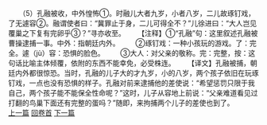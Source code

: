 　　（5）孔融被收，中外惶怖①。时融儿大者九岁，小者八岁，二儿故琢钉戏，了无遽容②。融谓使者曰：“冀罪止于身，二儿可得全不？”儿徐进曰：“大人岂见覆巢之下复有完卵乎③？”寻亦收至。
　　【注释】①“孔融”句：这里叙述孔融被曹操逮捕一事。中外：指朝廷内外。
　　②琢钉戏：一种小孩玩的游戏。了：完全。遽（jù）容：恐惧的脸色。
　　③大人：对父亲的敬称。完：完整，按：这句话比喻主体倾覆，依附的东西不能幸免，必受株连。
　　【译文】孔融被捕，朝廷内外都很惊恐。当时，孔融的儿子大的才九岁，小的八岁，两个孩子依旧在玩琢钉戏，一点也没有恐惧的样子。孔融对前来逮捕他的差使说：“希望惩罚只限于我自己，两个孩子能不能保全性命呢？”这时，儿子从容地上前说：“父亲难道看见过打翻的鸟巢下面还有完整的蛋吗？”随即，来拘捕两个儿子的差使也到了。
<br>[上一篇](02_004) [回卷首](02_000) [下一篇](02_006)
